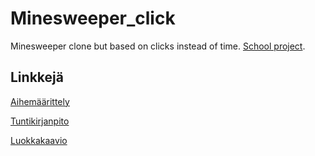 # Minesweeper_click
Minesweeper clone but based on clicks instead of time. [School project](https://github.com/javaLabra/Joululabra-2015).

## Linkkejä

[Aihemäärittely](https://github.com/saskeli/Minesweeper_click/blob/master/dokumentointi/aiheenKuvausJaRakenne.md)

[Tuntikirjanpito](https://github.com/saskeli/Minesweeper_click/blob/master/dokumentointi/tuntikirjanpito.md)

[Luokkakaavio](https://github.com/saskeli/Minesweeper_click/blob/master/dokumentointi/Class_diagram.png)
